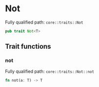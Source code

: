 # Not

Fully qualified path: `core::traits::Not`

```rust
pub trait Not<T>
```

## Trait functions

### not

Fully qualified path: `core::traits::Not::not`

```rust
fn not(a: T) -> T
```


